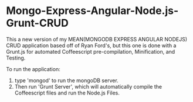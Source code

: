 Mongo-Express-Angular-Node.js-Grunt-CRUD
========================================

This a new version of my MEAN(MONGODB EXPRESS ANGULAR NODEJS) CRUD application based off of Ryan Ford's, but this one is done with a Grunt.js for automated Coffeescript pre-compilation, Minification, and Testing.

To run the application:

1. type 'mongod' to run the mongoDB server.
2. Then run 'Grunt Server', which will automatically compile the Coffeescript files and run the Node.js Files.

